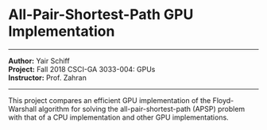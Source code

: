 # All-Pair-Shortest-Path GPU Implementation
____
**Author:** Yair Schiff\
**Project:** Fall 2018 CSCI-GA 3033-004: GPUs\
**Instructor:** Prof. Zahran
____

This project compares an efficient GPU implementation of the Floyd-Warshall
algorithm for solving the all-pair-shortest-path (APSP) problem with that of a
CPU implementation and other GPU implementations.
